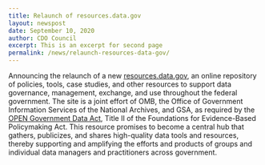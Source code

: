 ```yaml
---
title: Relaunch of resources.data.gov
layout: newspost
date: September 10, 2020
author: CDO Council
excerpt: This is an excerpt for second page
permalink: /news/relaunch-resources-data-gov/
---
```


Announcing the relaunch of a new <a href = "https://resources.data.gov/" target="_blank">resources.data.gov</a>, an online repository of policies, tools, case studies, and other resources to support data governance, management, exchange, and use throughout the federal government. The site is a joint effort of OMB, the Office of Government Information Services of the National Archives, and GSA, as required by the <a href="https://www.congress.gov/115/plaws/publ435/PLAW-115publ435.pdf" target="_blank">OPEN Government Data Act</a>, Title II of the Foundations for Evidence-Based Policymaking Act. This resource promises to become a central hub that gathers, publicizes, and shares high-quality data tools and resources, thereby supporting and amplifying the efforts and products of groups and individual data managers and practitioners across government.

